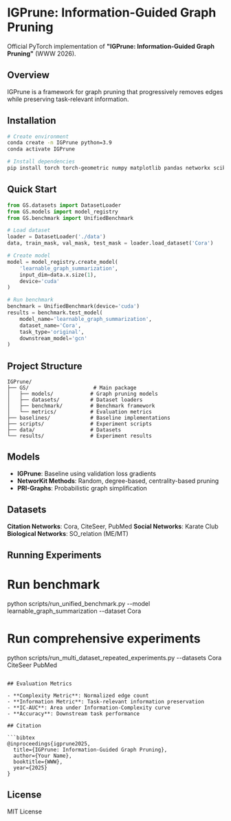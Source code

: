 # IGPrune: Information-Guided Graph Pruning

Official PyTorch implementation of **"IGPrune: Information-Guided Graph Pruning"** (WWW 2026).

## Overview

IGPrune is a framework for graph pruning that progressively removes edges while preserving task-relevant information.

## Installation

```bash
# Create environment
conda create -n IGPrune python=3.9
conda activate IGPrune

# Install dependencies
pip install torch torch-geometric numpy matplotlib pandas networkx scikit-learn
```

## Quick Start

```python
from GS.datasets import DatasetLoader
from GS.models import model_registry
from GS.benchmark import UnifiedBenchmark

# Load dataset
loader = DatasetLoader('./data')
data, train_mask, val_mask, test_mask = loader.load_dataset('Cora')

# Create model
model = model_registry.create_model(
    'learnable_graph_summarization',
    input_dim=data.x.size(1),
    device='cuda'
)

# Run benchmark
benchmark = UnifiedBenchmark(device='cuda')
results = benchmark.test_model(
    model_name='learnable_graph_summarization',
    dataset_name='Cora',
    task_type='original',
    downstream_model='gcn'
)
```

## Project Structure

```
IGPrune/
├── GS/                     # Main package
│   ├── models/            # Graph pruning models
│   ├── datasets/          # Dataset loaders
│   ├── benchmark/         # Benchmark framework
│   └── metrics/           # Evaluation metrics
├── baselines/             # Baseline implementations
├── scripts/               # Experiment scripts
├── data/                  # Datasets
└── results/               # Experiment results
```

## Models
- **IGPrune**: Baseline using validation loss gradients
- **NetworKit Methods**: Random, degree-based, centrality-based pruning
- **PRI-Graphs**: Probabilistic graph simplification

## Datasets

**Citation Networks**: Cora, CiteSeer, PubMed
**Social Networks**: Karate Club
**Biological Networks**: SO_relation (ME/MT)

## Running Experiments

# Run benchmark
python scripts/run_unified_benchmark.py --model learnable_graph_summarization --dataset Cora

# Run comprehensive experiments
python scripts/run_multi_dataset_repeated_experiments.py --datasets Cora CiteSeer PubMed
```

## Evaluation Metrics

- **Complexity Metric**: Normalized edge count
- **Information Metric**: Task-relevant information preservation
- **IC-AUC**: Area under Information-Complexity curve
- **Accuracy**: Downstream task performance

## Citation

```bibtex
@inproceedings{igprune2025,
  title={IGPrune: Information-Guided Graph Pruning},
  author={Your Name},
  booktitle={WWW},
  year={2025}
}
```

## License

MIT License
